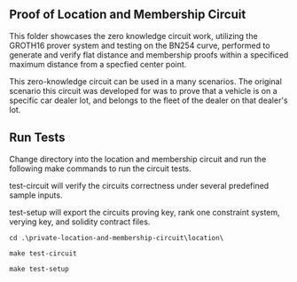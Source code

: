 ## **Proof of Location and Membership Circuit**
This folder showcases the zero knowledge circuit work, utilizing the GROTH16 prover system and testing on the BN254 curve, performed to generate and verify flat distance and membership proofs within a specificed maximum distance from a specfied center point.

This zero-knowledge circuit can be used in a many scenarios. The original scenario this circuit was developed for was to prove that a vehicle is on a specific car dealer lot, and belongs to the fleet of the dealer on that dealer's lot.

## **Run Tests**

Change directory into the location and membership circuit and run the following make commands to run the circuit tests.

test-circuit will verify the circuits correctness under several predefined sample inputs.

test-setup will export the circuits proving key, rank one constraint system, verying key, and solidity contract files. 

```
cd .\private-location-and-membership-circuit\location\

make test-circuit

make test-setup
```
